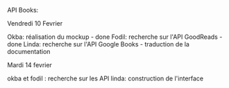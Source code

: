 API Books:

Vendredi 10 Fevrier

Okba: réalisation du mockup - done
Fodil: recherche sur l'API GoodReads - done
Linda: recherche sur l'API Google Books - traduction de la documentation

Mardi 14 fevrier

okba et fodil : recherche sur les API
linda: construction de l'interface
